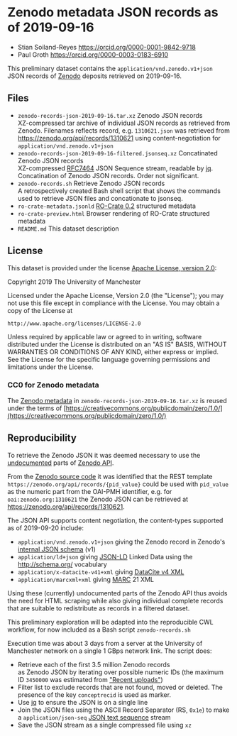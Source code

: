# Zenodo metadata JSON records as of 2019-09-16

* Stian Soiland-Reyes <https://orcid.org/0000-0001-9842-9718>
* Paul Groth <https://orcid.org/0000-0003-0183-6910>

This preliminary dataset contains the `application/vnd.zenodo.v1+json`
JSON records of [Zenodo](http://zenodo.org/) deposits retrieved on 2019-09-16.

## Files

* `zenodo-records-json-2019-09-16.tar.xz` Zenodo JSON records  
  XZ-compressed tar archive of individual JSON records as retrieved from Zenodo. Filenames reflects record, e.g. `1310621.json` was retrieved from <https://zenodo.org/api/records/1310621> using content-negotiation for `application/vnd.zenodo.v1+json`
* `zenodo-records-json-2019-09-16-filtered.jsonseq.xz` Concatinated Zenodo JSON records  
  XZ-compressed [RFC7464](https://tools.ietf.org/html/rfc7464) JSON Sequence stream, readable by [jq](https://stedolan.github.io/jq/manual/v1.5/). Concatination of Zenodo JSON records. Order not significant.
* `zenodo-records.sh` Retrieve Zenodo JSON records   
   A retrospectively created Bash shell script that shows the commands used to retrieve JSON files and concationate to jsonseq.
* `ro-crate-metadata.jsonld` [RO-Crate 0.2](https://w3id.org/ro/crate/0.2) structured metadata
* `ro-crate-preview.html` Browser rendering of RO-Crate structured metadata
* `README.md` This dataset description

## License

This dataset is provided under the license [Apache License, version 2.0](https://www.apache.org/licenses/LICENSE-2.0):

Copyright 2019 The University of Manchester

Licensed under the Apache License, Version 2.0 (the "License");
you may not use this file except in compliance with the License.
You may obtain a copy of the License at

    http://www.apache.org/licenses/LICENSE-2.0

Unless required by applicable law or agreed to in writing, software
distributed under the License is distributed on an "AS IS" BASIS,
WITHOUT WARRANTIES OR CONDITIONS OF ANY KIND, either express or implied.
See the License for the specific language governing permissions and
limitations under the License.

### CC0 for Zenodo metadata

The [Zenodo metadata](https://about.zenodo.org/terms/) in `zenodo-records-json-2019-09-16.tar.xz` is reused 
under the terms of [https://creativecommons.org/publicdomain/zero/1.0/](https://creativecommons.org/publicdomain/zero/1.0/)

## Reproducibility

To retrieve the Zenodo JSON it was deemed necessary to use 
the [undocumented](https://github.com/zenodo/zenodo/issues/1426#issuecomment-369171411) parts of [Zenodo API](https://developers.zenodo.org/).

From the [Zenodo source code](https://github.com/zenodo/zenodo/blob/deploy-qa-2019-09-19-0735/zenodo/config.py#L814)
it was identified that the REST template `https://zenodo.org/api/records/{pid_value}` could be used with `pid_value` 
as the numeric part from the OAI-PMH identifier, e.g. for `oai:zenodo.org:1310621` the Zenodo JSON can be retrieved
at <https://zenodo.org/api/records/1310621>.

The JSON API supports content negotiation, the content-types supported as of 2019-09-20 include:

* `application/vnd.zenodo.v1+json` giving the Zenodo record in Zenodo's [internal JSON schema](https://github.com/zenodo/zenodo/blob/deploy-qa-2019-09-19-0735/zenodo/modules/records/serializers/schemas/json.py#L267) (v1)
* `application/ld+json` giving [JSON-LD](https://www.w3.org/TR/2014/REC-json-ld-20140116/) Linked Data using the <http://schema.org/> vocabulary
* `application/x-datacite-v41+xml` giving [DataCite v4 XML](https://doi.org/10.5438/0012)
* `application/marcxml+xml` giving [MARC](http://www.loc.gov/standards/marcxml/) 21 XML

Using these (currently) undocumented parts of the Zenodo API thus avoids
the need for HTML scraping while also giving individual complete records
that are suitable to redistribute as records in a filtered dataset.

This preliminary exploration will be adapted into the reproducible CWL
workflow, for now included as a Bash script `zenodo-records.sh`

Execution time was about 3 days from a server at the University of Manchester
network on a single 1 GBps network link.  The script does:

* Retrieve each of the first 3.5 million Zenodo records  
  as Zenodo JSON by iterating over possible numeric IDs
  (the maximum ID `3450000` was estimated from ["Recent uploads"](https://zenodo.org/))
* Filter list to exclude records that are not found, 
  moved or deleted. The presence of the key `conceptrecid` is used as marker.
* Use [jq](https://stedolan.github.io/jq/manual/v1.5/) to ensure
  the JSON is on a single line
* Join the JSON files using the ASCII Record Separator (RS, `0x1e`)
  to make a `application/json-seq` [JSON text sequence](https://doi.org/10.17487/RFC7464) stream
* Save the JSON stream as a single compressed file using `xz`
